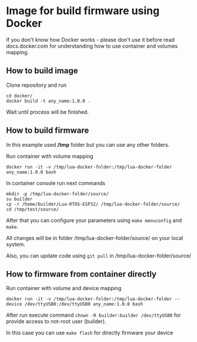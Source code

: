 # Image for build firmware using Docker

If you don't know how Docker works - please don't use it before read docs.docker.com for understanding how to use container and volumes mapping.

## How to build image

Clone repository and run
```
cd docker/
docker build -t any_name:1.0.0 .
```

Wait until process will be finished.

## How to build firmware

In this example used **/tmp** folder but you can use any other folders.

Run container with volume mapping

```
docker run -it -v /tmp/lua-docker-folder:/tmp/lua-docker-folder any_name:1.0.0 bash
```

In container console run next commands
```
mkdir -p /tmp/lua-docker-folder/source/
su builder
cp -r /home/builder/Lua-RTOS-ESP32/ /tmp/lua-docker-folder/source/
cd /tmp/test/source/
```

After that you can configure your parameters using `make menuconfig` and `make`.

All changes will be in folder /tmp/lua-docker-folder/source/ on your local system.

Also, you can update code using `git pull` in /tmp/lua-docker-folder/source/

## How to firmware from container directly

Run container with volume and device mapping

```
docker run -it -v /tmp/lua-docker-folder:/tmp/lua-docker-folder --device /dev/ttyUSB0:/dev/ttyUSB0 any_name:1.0.0 bash
```

After run execute command `chown -R builder:builder /dev/ttyUSB0` for provide access to not-root user (builder).

In this case you can use `make flash` for directly firmware your device
